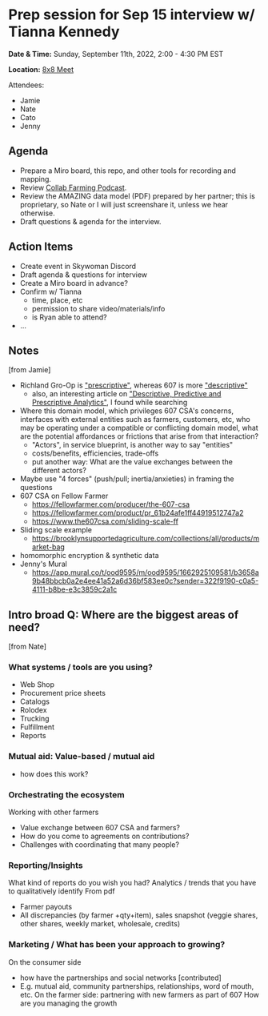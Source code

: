 # Prep session for Sep 15 interview w/ Tianna Kennedy
__Date & Time:__ Sunday, September 11th, 2022, 2:00 - 4:30 PM EST

__Location:__ [8x8 Meet](https://8x8.vc/gracchus/multi-farm-info-architecture)

Attendees:
- Jamie
- Nate
- Cato
- Jenny

## Agenda
- Prepare a Miro board, this repo, and other tools for recording and mapping.
- Review [Collab Farming Podcast](https://collaborativefarming.libsyn.com/website/building-a-relationship-based-model-tianna-kennedy-of-607-csa).
- Review the AMAZING data model (PDF) prepared by her partner; this is proprietary, so Nate or I will just screenshare it, unless we hear otherwise.
- Draft questions & agenda for the interview.

## Action Items
- Create event in Skywoman Discord
- Draft agenda & questions for interview
- Create a Miro board in advance?
- Confirm w/ Tianna
  - time, place, etc
  - permission to share video/materials/info
  - is Ryan able to attend?
- ...

## Notes
[from Jamie]

- Richland Gro-Op is ["prescriptive"](https://en.wikipedia.org/wiki/Linguistic_prescription), whereas 607 is more ["descriptive"](https://en.wikipedia.org/wiki/Linguistic_description)
  - also, an interesting article on ["Descriptive, Predictive and Prescriptive Analytics"](https://www.logility.com/blog/descriptive-predictive-and-prescriptive-analytics-explained/), I found while searching
- Where this domain model, which privileges 607 CSA's concerns, interfaces with external entities such as farmers, customers, etc, who may be operating under a compatible or conflicting domain model, what are the potential affordances or frictions that arise from that interaction? 
  - "Actors", in service blueprint, is another way to say "entities"
  - costs/benefits, efficiencies, trade-offs
  - put another way: What are the value exchanges between the different actors?
- Maybe use "4 forces" (push/pull; inertia/anxieties) in framing the questions
- 607 CSA on Fellow Farmer
  - https://fellowfarmer.com/producer/the-607-csa
  - https://fellowfarmer.com/product/pr_61b24afe1ff44919512747a2
  - https://www.the607csa.com/sliding-scale-ff
- Sliding scale example
  - https://brooklynsupportedagriculture.com/collections/all/products/market-bag
- homomorphic encryption & synthetic data
- Jenny's Mural
  - https://app.mural.co/t/ood9595/m/ood9595/1662925109581/b3658a9b48bbcb0a2e4ee41a52a6d36bf583ee0c?sender=322f9190-c0a5-4111-b8be-e3c3859c2a1c

## Intro broad Q: Where are the biggest areas of need?
[from Nate]

### What systems / tools are you using?
- Web Shop
- Procurement price sheets
- Catalogs
- Rolodex
- Trucking
- Fulfillment
- Reports

### Mutual aid: Value-based / mutual aid
- how does this work? 

### Orchestrating the ecosystem
Working with other farmers 
- Value exchange between 607 CSA and farmers? 
- How do you come to agreements on contributions?
- Challenges with coordinating that many people?

### Reporting/Insights
What kind of reports do you wish you had?
Analytics / trends that you have to qualitatively identify
From pdf
- Farmer payouts
- All discrepancies (by farmer +qty+item), sales snapshot (veggie shares, other shares, weekly market, wholesale, credits)

### Marketing / What has been your approach to growing?
On the consumer side
- how have the partnerships and social networks [contributed]
- E.g. mutual aid, community partnerships, relationships, word of mouth, etc.
On the farmer side: partnering with new farmers as part of 607
How are you managing the growth
